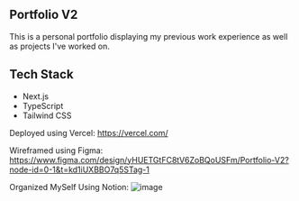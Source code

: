 ## Portfolio V2
This is a personal portfolio displaying my previous work experience as well as projects I've worked on.

## Tech Stack
  - Next.js
  - TypeScript
  - Tailwind CSS

Deployed using Vercel: https://vercel.com/

Wireframed using Figma: https://www.figma.com/design/yHUETGtFC8tV6ZoBQoUSFm/Portfolio-V2?node-id=0-1&t=kd1iUXBBO7q5STag-1

Organized MySelf Using Notion:
![image](https://github.com/user-attachments/assets/923004ee-8cc4-4651-bf0a-a072625f5d4a)


